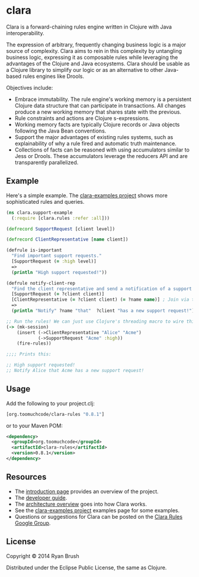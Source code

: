 # clara

Clara is a forward-chaining rules engine written in Clojure with Java interoperability. 

The expression of arbitrary, frequently changing business logic is a major source of complexity. Clara aims to rein in this complexity by untangling business logic, expressing it as composable rules while leveraging the advantages of the Clojure and Java ecosystems. Clara should be usable as a Clojure library to simplify our logic or as an alternative to other Java-based rules engines like Drools.

Objectives include:

* Embrace immutability. The rule engine's working memory is a persistent Clojure data structure that can participate in transactions. All changes produce a new working memory that shares state with the previous.
* Rule constraints and actions are Clojure s-expressions.
* Working memory facts are typically Clojure records or Java objects following the Java Bean conventions. 
* Support the major advantages of existing rules systems, such as explainability of why a rule fired and automatic truth maintenance.
* Collections of facts can be reasoned with using accumulators similar to Jess or Drools. These accumulators leverage the reducers API and are transparently parallelized.

## Example

Here's a simple example. The [clara-examples project](https://github.com/rbrush/clara-examples) shows more sophisticated rules and queries.

```clj
(ns clara.support-example
  (:require [clara.rules :refer :all]))

(defrecord SupportRequest [client level])

(defrecord ClientRepresentative [name client])

(defrule is-important
  "Find important support requests."
  [SupportRequest (= :high level)]
  =>
  (println "High support requested!"))

(defrule notify-client-rep
  "Find the client representative and send a notification of a support request."
  [SupportRequest (= ?client client)]
  [ClientRepresentative (= ?client client) (= ?name name)] ; Join via the ?client binding.
  =>
  (println "Notify" ?name "that"  ?client "has a new support request!"))

;; Run the rules! We can just use Clojure's threading macro to wire things up.
(-> (mk-session)
    (insert (->ClientRepresentative "Alice" "Acme")
            (->SupportRequest "Acme" :high))
    (fire-rules))

;;;; Prints this:

;; High support requested!
;; Notify Alice that Acme has a new support request!
```

## Usage
Add the following to your project.clj:

```clj
[org.toomuchcode/clara-rules "0.8.1"]
```

or to your Maven POM:

```xml
<dependency>
  <groupId>org.toomuchcode</groupId>
  <artifactId>clara-rules</artifactId>
  <version>0.8.1</version>
</dependency>
```

## Resources

* The [introduction page](https://github.com/rbrush/clara-rules/wiki/Introduction) provides an overview of the project.
* The [developer guide](https://github.com/rbrush/clara-rules/wiki/Guide).
* The [architecture overview](https://github.com/rbrush/clara-rules/wiki/Architecture) goes into how Clara works.
* See the [clara-examples project](https://github.com/rbrush/clara-examples) examples page for some examples.
* Questions or suggestions for Clara can be posted on the [Clara Rules Google Group](https://groups.google.com/forum/?hl=en#!forum/clara-rules).

## License

Copyright © 2014 Ryan Brush

Distributed under the Eclipse Public License, the same as Clojure.


